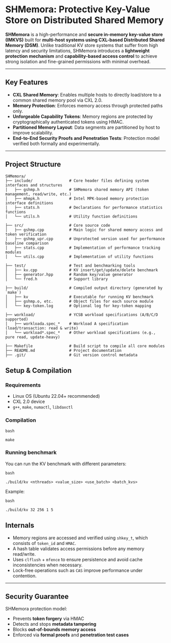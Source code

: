 # SHMemora: Protective Key-Value Store on Distributed Shared Memory

**SHMemora** is a high-performance and **secure in-memory key-value store (IMKVS)** built for **multi-host systems using CXL-based Distributed Shared Memory (DSM)**. Unlike traditional KV store systems that suffer from high latency and security limitations, SHMemora introduces a **lightweight protection mechanism** and **capability-based access control** to achieve strong isolation and fine-grained permissions with minimal overhead.

---

## Key Features

- **CXL Shared Memory**: Enables multiple hosts to directly load/store to a common shared memory pool via CXL 2.0.
- **Memory Protection**: Enforces memory access through protected paths only.
- **Unforgeable Capability Tokens**: Memory regions are protected by cryptographically authenticated tokens using HMAC.
- **Partitioned Memory Layout**: Data segments are partitioned by host to improve scalability.
- **End-to-End Security Proofs and Penetration Tests**: Protection model verified both formally and experimentally.

---

## Project Structure

```
SHMemora/
├── include/                # Core header files defining system interfaces and structures
│   ├── gshmp.h             # SHMemora shared memory API (token management, read/write, etc.)
│   ├── mhmpk.h             # Intel MPK-based memory protection interface definitions
│   ├── stats.h             # Declarations for performance statistics functions
│   └── utils.h             # Utility function definitions

├── src/                    # Core source code
│   ├── gshmp.cpp           # Main logic for shared memory access and token verification
│   ├── gshmp_upr.cpp       # Unprotected version used for performance baseline comparison
│   ├── stats.cpp           # Implementation of performance tracking modules
│   └── utils.cpp           # Implementation of utility functions

├── test/                   # Test and benchmarking tools
│   ├── kv.cpp              # KV insert/get/update/delete benchmark
│   ├── generator.hpp       # Random key/value generator
│   └── fred.h              # Support library

├── build/                  # Compiled output directory (generated by `make`)
│   ├── kv                  # Executable for running KV benchmark
│   ├── gshmp.o, etc.       # Object files for each source module
│   └── key-token.log       # Optional log for key-token mapping

├── workload/               # YCSB workload specifications (A/B/C/D supported)
│   ├── workloada.spec_*    # Workload A specification (load/transaction: read & write)
│   └── workload*.spec_*    # Other workload specifications (e.g., pure read, update-heavy)

├── Makefile                # Build script to compile all core modules
├── README.md               # Project documentation
├── .git/                   # Git version control metadata

```

## Setup & Compilation

### Requirements

- Linux OS (Ubuntu 22.04+ recommended)
- CXL 2.0 device
- `g++`, `make`, `numactl`, `libdaxctl`

### Compilation

```
bash

make
```

### Running benchmark

You can run the KV benchmark with different parameters:

```
bash

./build/kv <nthreads> <value_size> <use_batch> <batch_kvs>
```

Example:

```
bash

./build/kv 32 256 1 5
```



## Internals

- Memory regions are accessed and verified using `shkey_t`, which consists of `token_id` and `HMAC`.
- A hash table validates access permissions before any memory read/write.
- Uses `clflush` + `mfence` to ensure persistence and avoid cache inconsistencies when necessary.
- Lock-free operations such as `CAS` improve performance under contention.

------

## Security Guarantee

SHMemora protection model:

- Prevents **token forgery** via HMAC
- Detects and stops **metadata tampering**
- Blocks **out-of-bounds memory access**
- Enforced via **formal proofs** and **penetration test cases**



